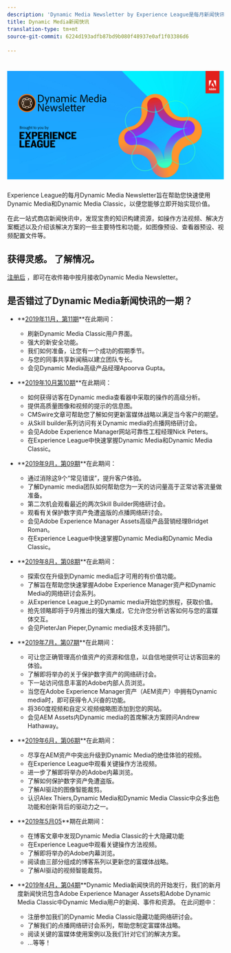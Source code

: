 ```yaml
---
description: 'Dynamic Media Newsletter by Experience League是每月新闻快讯。 它旨在帮助您快速掌握Dynamic Media和Dynamic Media Classic，以便您能够立即开始实现价值。 此一站式商店新闻快讯中提供宝贵的知识构建资源，包括如何制作视频、解决方案概述以及介绍一些关键特性和功能，如图像预设、查看器预设、视频配置文件等。 '
title: Dynamic Media新闻快讯
translation-type: tm+mt
source-git-commit: 6224d193adfb87bd9b080f48937e0af1f03386d6

---
```



# ![Dynamic Media Newsletter徽标](/help/assets/dynamic-media/assets/dynamic-media-newsletter-logo.png)

Experience League的每月Dynamic Media Newsletter旨在帮助您快速使用Dynamic Media和Dynamic Media Classic，以便您能够立即开始实现价值。

在此一站式商店新闻快讯中，发现宝贵的知识构建资源，如操作方法视频、解决方案概述以及介绍该解决方案的一些主要特性和功能，如图像预设、查看器预设、视频配置文件等。

## 获得灵感。 了解情况。

[注册后](https://www.adobe.com/subscription/dynamic-media-newsletter.html) ，即可在收件箱中按月接收Dynamic Media Newsletter。

## 是否错过了Dynamic Media新闻快讯的一期？

* **[2019年11月，第11期](https://expleague.azureedge.net/assets/dynamic-media/Dynamic_Media_Newsletter_11_2019_Nov.html)**在此期间：

   * 刷新Dynamic Media Classic用户界面。
   * 强大的新安全功能。
   * 我们如何准备，让您有一个成功的假期季节。
   * 与您的同事共享新闻稿以建立团队专长。
   * 会见Dynamic Media高级产品经理Apoorva Gupta。

* **[2019年10月第10期](https://expleague.azureedge.net/assets/dynamic-media/Dynamic_Media_Newsletter_10_2019_Oct.html)**在此期间：

   * 如何获得访客在Dynamic media查看器中采取的操作的高级分析。
   * 提供高质量图像和视频的提示的信息图。
   * CMSwire文章可帮助您了解如何更新富媒体战略以满足当今客户的期望。
   * 从Skill builder系列访问有关Dynamic media的点播网络研讨会。
   * 会见Adobe Experience Manager网站可靠性工程经理Nick Peters。
   * 在Experience League中快速掌握Dynamic Media和Dynamic Media Classic。

* **[2019年9月，第09期](https://expleague.azureedge.net/assets/dynamic-media/Dynamic_Media_Newsletter_09_2019_Sept.html)**在此期间：

   * 通过消除这9个“常见错误”，提升客户体验。
   * 了解Dynamic media团队如何帮助您为一天的访问量高于正常访客流量做准备。
   * 第二次机会观看最近的两次Skill Builder网络研讨会。
   * 观看有关保护数字资产免遭盗版的点播网络研讨会。
   * 会见Adobe Experience Manager Assets高级产品营销经理Bridget Roman。
   * 在Experience League中快速掌握Dynamic Media和Dynamic Media Classic。


* **[2019年8月，第08期](https://expleague.azureedge.net/assets/dynamic-media/Dynamic_Media_Newsletter_08_2019_Aug.html)**在此期间：

   * 探索仅在升级到Dynamic media后才可用的有价值功能。
   * 了解旨在帮助您快速掌握Adobe Experience Manager资产和Dynamic Media的网络研讨会系列。
   * 从Experience League上的Dynamic media开始您的旅程，获取价值。
   * 抢先领略即将于9月推出的强大集成，它允许您分析访客如何与您的富媒体交互。
   * 会见PieterJan Pieper,Dynamic media技术支持部门。


* **[2019年7月，第07期](https://expleague.azureedge.net/assets/dynamic-media/Dynamic_Media_Newsletter_07_2019_July.html)**在此期间：

   * 可让您正确管理高价值资产的资源和信息，以自信地提供可让访客回来的体验。
   * 了解即将举办的关于保护数字资产的网络研讨会。
   * 下一站访问信息丰富的Adobe内部人员浏览。
   * 当您在Adobe Experience Manager资产（AEM资产）中拥有Dynamic media时，即可获得令人兴奋的功能。
   * 将360度视频和自定义视频缩略图添加到您的网站。
   * 会见AEM Assets内Dynamic media的首席解决方案顾问Andrew Hathaway。

* **[2019年6月，第06期](https://expleague.azureedge.net/assets/dynamic-media/Dynamic_Media_Newsletter_06_2019_June.html)**在此期间：

   * 尽享在AEM资产中突出升级到Dynamic Media的绝佳体验的视频。
   * 在Experience League中观看关键操作方法视频。
   * 进一步了解即将举办的Adobe内幕浏览。
   * 了解如何保护数字资产免遭盗版。
   * 了解AI驱动的图像智能裁剪。
   * 认识Alex Thiers,Dynamic Media和Dynamic Media Classic中众多出色功能和创新背后的驱动力之一。

* **[2019年5月05](https://expleague.azureedge.net/assets/dynamic-media/Dynamic_Media_Newsletter_05_2019_May.html)**期在此期间：

   * 在博客文章中发现Dynamic Media Classic的十大隐藏功能
   * 在Experience League中观看关键操作方法视频。
   * 了解即将举办的Adobe内幕浏览。
   * 阅读由三部分组成的博客系列以更新您的富媒体战略。
   * 了解AI驱动的视频智能裁剪。

* **[2019年4月，第04期](https://expleague.azureedge.net/assets/dynamic-media/Dynamic_Media_Newsletter_04_2019_April.html)**Dynamic Media新闻快讯的开始发行，我们的新月度新闻快讯包含Adobe Experience Manager Assets和Adobe Dynamic Media Classic中Dynamic Media用户的新闻、事件和资源。 在此问题中：
   * 注册参加我们的Dynamic Media Classic隐藏功能网络研讨会。
   * 了解我们的点播网络研讨会系列，帮助您制定富媒体战略。
   * 阅读关键的富媒体使用案例以及我们针对它们的解决方案。
   * ...等等！